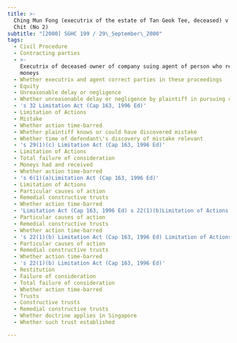 ```yaml
---
title: >-
  Ching Mun Fong (executrix of the estate of Tan Geok Tee, deceased) v Liu Cho
  Chit (No 2)
subtitle: "[2000] SGHC 199 / 29\_September\_2000"
tags:
  - Civil Procedure
  - Contracting parties
  - >-
    Executrix of deceased owner of company suing agent of person who received
    moneys
  - Whether executrix and agent correct parties in these proceedings
  - Equity
  - Unreasonable delay or negligence
  - Whether unreasonable delay or negligence by plaintiff in pursuing claims
  - 's 32 Limitation Act (Cap 163, 1996 Ed)'
  - Limitation of Actions
  - Mistake
  - Whether action time-barred
  - Whether plaintiff knows or could have discovered mistake
  - Whether time of defendant\'s discovery of mistake relevant
  - 's 29(1)(c) Limitation Act (Cap 163, 1996 Ed)'
  - Limitation of Actions
  - Total failure of consideration
  - Moneys had and received
  - Whether action time-barred
  - 's 6(1)(a)Limitation Act (Cap 163, 1996 Ed)'
  - Limitation of Actions
  - Particular causes of action
  - Remedial constructive trusts
  - Whether action time-barred
  - 'Limitation Act (Cap 163, 1996 Ed) s 22(1)(b)Limitation of Actions'
  - Particular causes of action
  - Remedial constructive trusts
  - Whether action time-barred
  - 's 22(1)(b) Limitation Act (Cap 163, 1996 Ed) Limitation of Actions'
  - Particular causes of action
  - Remedial constructive trusts
  - Whether action time-barred
  - 's 22(1)(b) Limitation Act (Cap 163, 1996 Ed)'
  - Restitution
  - Failure of consideration
  - Total failure of consideration
  - Whether action time-barred
  - Trusts
  - Constructive trusts
  - Remedial constructive trusts
  - Whether doctrine applies in Singapore
  - Whether such trust established

---
```


